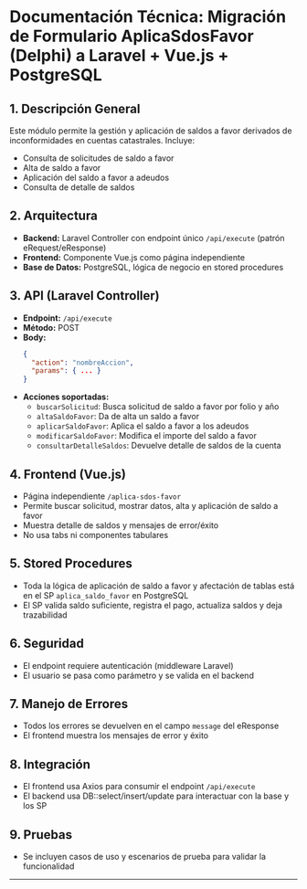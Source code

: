 # Documentación Técnica: Migración de Formulario AplicaSdosFavor (Delphi) a Laravel + Vue.js + PostgreSQL

## 1. Descripción General
Este módulo permite la gestión y aplicación de saldos a favor derivados de inconformidades en cuentas catastrales. Incluye:
- Consulta de solicitudes de saldo a favor
- Alta de saldo a favor
- Aplicación del saldo a favor a adeudos
- Consulta de detalle de saldos

## 2. Arquitectura
- **Backend:** Laravel Controller con endpoint único `/api/execute` (patrón eRequest/eResponse)
- **Frontend:** Componente Vue.js como página independiente
- **Base de Datos:** PostgreSQL, lógica de negocio en stored procedures

## 3. API (Laravel Controller)
- **Endpoint:** `/api/execute`
- **Método:** POST
- **Body:**
  ```json
  {
    "action": "nombreAccion",
    "params": { ... }
  }
  ```
- **Acciones soportadas:**
  - `buscarSolicitud`: Busca solicitud de saldo a favor por folio y año
  - `altaSaldoFavor`: Da de alta un saldo a favor
  - `aplicarSaldoFavor`: Aplica el saldo a favor a los adeudos
  - `modificarSaldoFavor`: Modifica el importe del saldo a favor
  - `consultarDetalleSaldos`: Devuelve detalle de saldos de la cuenta

## 4. Frontend (Vue.js)
- Página independiente `/aplica-sdos-favor`
- Permite buscar solicitud, mostrar datos, alta y aplicación de saldo a favor
- Muestra detalle de saldos y mensajes de error/éxito
- No usa tabs ni componentes tabulares

## 5. Stored Procedures
- Toda la lógica de aplicación de saldo a favor y afectación de tablas está en el SP `aplica_saldo_favor` en PostgreSQL
- El SP valida saldo suficiente, registra el pago, actualiza saldos y deja trazabilidad

## 6. Seguridad
- El endpoint requiere autenticación (middleware Laravel)
- El usuario se pasa como parámetro y se valida en el backend

## 7. Manejo de Errores
- Todos los errores se devuelven en el campo `message` del eResponse
- El frontend muestra los mensajes de error y éxito

## 8. Integración
- El frontend usa Axios para consumir el endpoint `/api/execute`
- El backend usa DB::select/insert/update para interactuar con la base y los SP

## 9. Pruebas
- Se incluyen casos de uso y escenarios de prueba para validar la funcionalidad

---
